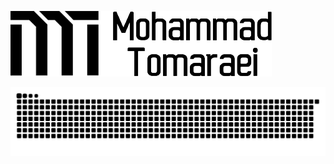 <a href="https://tomaraei.com"><img src="https://github.com/themreza/themreza/raw/master/mohammad-tomaraei.png"></a>

<img src="https://raw.githubusercontent.com/themreza/themreza/master/stats.svg"/>
